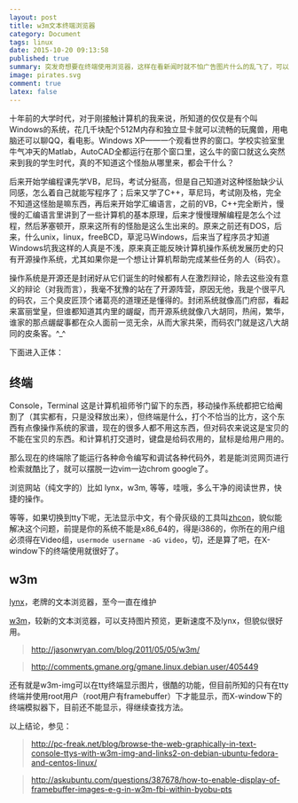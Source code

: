 ```yaml
---
layout: post
title: w3m文本终端浏览器
category: Document
tags: linux
date: 2015-10-20 09:13:58
published: true
summary: 突发奇想要在终端使用浏览器，这样在看新闻时就不怕广告图片什么的乱飞了，可以专注在文字阅读上，但若是在tty上呢？
image: pirates.svg
comment: true
latex: false
---
```


十年前的大学时代，对于刚接触计算机的我来说，所知道的仅仅是有个叫Windows的系统，花几千块配个512M内存和独立显卡就可以流畅的玩魔兽，用电脑还可以聊QQ，看电影。Windows XP——一个观看世界的窗口。学校实验室里牛气冲天的Matlab，AutoCAD全都运行在那个窗口里，这么牛的窗口就这么突然来到我的学生时代，真的不知道这个怪胎从哪里来，都会干什么？

后来开始学编程课先学VB，尼玛，考试分挺高，但是自己知道对这种怪胎缺少认同感，怎么着自己就能写程序了；后来又学了C++，草尼玛，考试刚及格，完全不知道这怪胎是嘛东西，再后来开始学汇编语言，之前的VB，C++完全断片，慢慢的汇编语言里讲到了一些计算机的基本原理，后来才慢慢理解编程是怎么个过程，然后茅塞顿开，原来这所有的怪胎是这么生出来的。原来之前还有DOS，后来，什么unix，linux，freeBCD，草泥马Windows，后来当了程序员才知道Windows坑我这样的人真是不浅，原来真正能反映计算机操作系统发展历史的只有开源操作系统，尤其如果你是一个想让计算机帮助完成某些任务的人（码农）。

操作系统是开源还是封闭好从它们诞生的时候都有人在激烈辩论，除去这些没有意义的辩论（对我而言），我毫不犹豫的站在了开源阵营，原因无他，我是个很平凡的码农，三个臭皮匠顶个诸葛亮的道理还是懂得的。封闭系统就像高门府邸，看起来富丽堂皇，但谁都知道其内里的龌龊，而开源系统就像八大胡同，热闹，繁华，谁家的那点龌龊事都在众人面前一览无余，从而大家共荣，而码农门就是这八大胡同的皮条客。^_^

下面进入正体：

## 终端

Console，Terminal 这是计算机祖师爷门留下的东西，移动操作系统都把它给阉割了（其实都有，只是没释放出来），但终端是什么，打个不恰当的比方，这个东西有点像操作系统的家谱，现在的很多人都不用这东西，但对码农来说这是宝贝的不能在宝贝的东西。和计算机打交道时，键盘是给码农用的，鼠标是给用户用的。

那么现在的终端除了能运行各种命令编写和调试各种代码外，若是能浏览网页进行检索就酷比了，就可以摆脱一边vim一边chrom google了。

浏览网站（纯文字的）比如 lynx，w3m, 等等，哇哦，多么干净的阅读世界，快捷的操作。

等等，如果切换到tty下呢，无法显示中文，有个骨灰级的工具叫[zhcon](http://zhcon.sourceforge.net/)，貌似能解决这个问题，前提是你的系统不能是x86_64的，得是i386的，你所在的用户组必须得在Video组，`usermode username -aG video`，切，还是算了吧，在X-window下的终端使用就很好了。

## w3m

[lynx](http://lynx.browser.org/)，老牌的文本浏览器，至今一直在维护

[w3m](http://w3m.sourceforge.net)，较新的文本浏览器，可以支持图片预览，更新速度不及lynx，但貌似很好用。


> http://jasonwryan.com/blog/2011/05/05/w3m/

> http://comments.gmane.org/gmane.linux.debian.user/405449

还有就是w3m-img可以在tty终端显示图片，很酷的功能，但目前所知的只有在tty终端并使用root用户（root用户有framebuffer）下才能显示，而X-window下的终端模拟器下，目前还不能显示，得继续查找方法。

以上结论，参见：

> http://pc-freak.net/blog/browse-the-web-graphically-in-text-console-ttys-with-w3m-img-and-links2-on-debian-ubuntu-fedora-and-centos-linux/

> http://askubuntu.com/questions/387678/how-to-enable-display-of-framebuffer-images-e-g-in-w3m-fbi-within-byobu-pts

